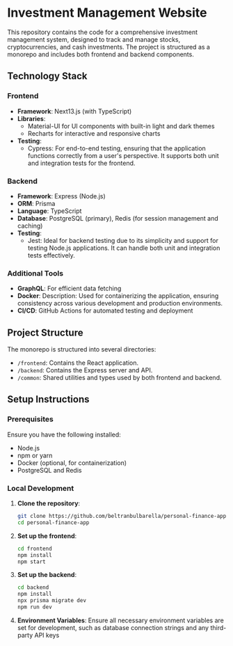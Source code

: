 # Investment Management Website

This repository contains the code for a comprehensive investment management system, designed to track and manage stocks, cryptocurrencies, and cash investments. The project is structured as a monorepo and includes both frontend and backend components.

## Technology Stack

### Frontend
- **Framework**: Next13.js (with TypeScript)
- **Libraries**:
  - Material-UI for UI components with built-in light and dark themes
  - Recharts for interactive and responsive charts
- **Testing**:
  - Cypress: For end-to-end testing, ensuring that the application functions correctly from a user's perspective. It supports both unit and integration tests for the frontend.    

### Backend
- **Framework**: Express (Node.js)
- **ORM**: Prisma
- **Language**: TypeScript
- **Database**: PostgreSQL (primary), Redis (for session management and caching)
- **Testing**:
  - Jest: Ideal for backend testing due to its simplicity and support for testing Node.js applications. It can handle both unit and integration tests effectively.

### Additional Tools
- **GraphQL**: For efficient data fetching
- **Docker**: Description: Used for containerizing the application, ensuring consistency across various development and production environments.
- **CI/CD**: GitHub Actions for automated testing and deployment

## Project Structure

The monorepo is structured into several directories:

- `/frontend`: Contains the React application.
- `/backend`: Contains the Express server and API.
- `/common`: Shared utilities and types used by both frontend and backend.

## Setup Instructions

### Prerequisites

Ensure you have the following installed:
- Node.js
- npm or yarn
- Docker (optional, for containerization)
- PostgreSQL and Redis

### Local Development

1. **Clone the repository**:
   ```bash
   git clone https://github.com/beltranbulbarella/personal-finance-app.git
   cd personal-finance-app
   ```

2. **Set up the frontend**:
   ```bash
   cd frontend
   npm install
   npm start
   ```

3. **Set up the backend**:
   ```bash
   cd backend
   npm install
   npx prisma migrate dev
   npm run dev
   ```

3. **Environment Variables**:
Ensure all necessary environment variables are set for development, such as database connection strings and any third-party API keys

